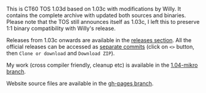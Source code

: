 This is CT60 TOS 1.03d based on 1.03c with modifications by Willy. It contains the complete archive with updated both sources and binaries. Please note that the TOS still announces itself as 1.03c, I left this to preserve 1:1 binary compatibility with Willy's release.

Releases from 1.03c onwards are available in the [releases section](https://github.com/mikrosk/ct60tos/releases). All the official releases can be accessed as [separate commits](https://github.com/mikrosk/ct60tos/commits/master) (click on `<>` button, then `Clone or download` and `Download ZIP`).

My work (cross compiler friendly, cleanup etc) is available in the [1.04-mikro branch](https://github.com/mikrosk/ct60tos/tree/1.04-mikro).

Website source files are available in the [gh-pages branch](https://github.com/mikrosk/ct60tos/tree/gh-pages).
